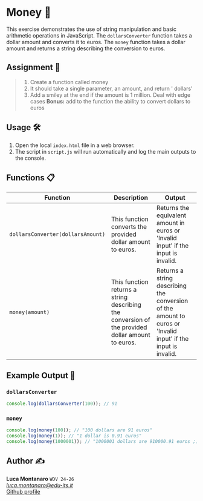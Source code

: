 # Money 💱

This exercise demonstrates the use of string manipulation and basic arithmetic operations in JavaScript. The `dollarsConverter` function takes a dollar amount and converts it to euros. The `money` function takes a dollar amount and returns a string describing the conversion to euros.

## Assignment 📝

> 1. Create a function called money
> 2. It should take a single parameter, an amount, and return '<amount> dollars'
> 3. Add a smiley at the end if the amount is 1 million. Deal with edge cases
> **Bonus:** add to the function the ability to convert dollars to euros

## Usage 🛠️

1. Open the local `index.html` file in a web browser.
2. The script in `script.js` will run automatically and log the main outputs to the console.

## Functions 📋

| Function                  | Description                                                                                           | Output                                                   |
|---------------------------|-------------------------------------------------------------------------------------------------------|----------------------------------------------------------|
| `dollarsConverter(dollarsAmount)` | This function converts the provided dollar amount to euros.                                    | Returns the equivalent amount in euros or 'Invalid input' if the input is invalid.    |
| `money(amount)`           | This function returns a string describing the conversion of the provided dollar amount to euros.      | Returns a string describing the conversion of the amount to euros or 'Invalid input' if the input is invalid. |


## Example Output 📜

### `dollarsConverter`

```javascript
console.log(dollarsConverter(100)); // 91
```

### `money`

```javascript
console.log(money(100)); // "100 dollars are 91 euros"
console.log(money(1)); // "1 dollar is 0.91 euros"
console.log(money(1000001)); // "1000001 dollars are 910000.91 euros ;)"
```

## Author ✍️

**Luca Montanaro** `WDV 24-26`  
*luca.montanaro@edu-its.it*  
[Github profile](https://github.com/LucaM0nt)